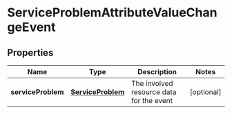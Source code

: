 
# ServiceProblemAttributeValueChangeEvent

## Properties
Name | Type | Description | Notes
------------ | ------------- | ------------- | -------------
**serviceProblem** | [**ServiceProblem**](ServiceProblem.md) | The involved resource data for the event |  [optional]



